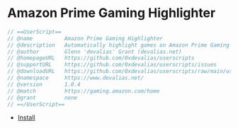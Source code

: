 # Amazon Prime Gaming Highlighter

```javascript
// ==UserScript==
// @name          Amazon Prime Gaming Highlighter
// @description   Automatically highlight games on Amazon Prime Gaming based on specific criteria
// @author        Glenn 'devalias' Grant (devalias.net)
// @homepageURL   https://github.com/0xdevalias/userscripts
// @supportURL    https://github.com/0xdevalias/userscripts/issues
// @downloadURL   https://github.com/0xdevalias/userscripts/raw/main/userscripts/amazon-prime-gaming-highlighter/amazon-prime-gaming-highlighter.user.js
// @namespace     https://www.devalias.net/
// @version       1.0.4
// @match         https://gaming.amazon.com/home
// @grant         none
// ==/UserScript==
```

- [Install](https://github.com/0xdevalias/userscripts/raw/main/userscripts/amazon-prime-gaming-highlighter/amazon-prime-gaming-highlighter.user.js)
